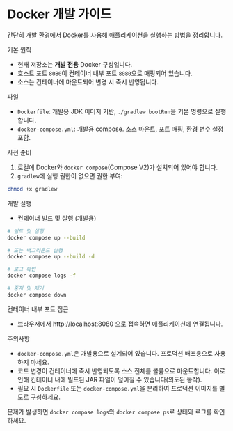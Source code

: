 # Docker 개발 가이드

간단히 개발 환경에서 Docker를 사용해 애플리케이션을 실행하는 방법을 정리합니다.

기본 원칙
- 현재 저장소는 **개발 전용** Docker 구성입니다.
- 호스트 포트 `8080`이 컨테이너 내부 포트 `8080`으로 매핑되어 있습니다.
- 소스는 컨테이너에 마운트되어 변경 시 즉시 반영됩니다.

파일
- `Dockerfile`: 개발용 JDK 이미지 기반, `./gradlew bootRun`을 기본 명령으로 실행합니다.
- `docker-compose.yml`: 개발용 compose. 소스 마운트, 포트 매핑, 환경 변수 설정 포함.

사전 준비
1. 로컬에 Docker와 `docker compose`(Compose V2)가 설치되어 있어야 합니다.
2. `gradlew`에 실행 권한이 없으면 권한 부여:

```bash
chmod +x gradlew
```

개발 실행
- 컨테이너 빌드 및 실행 (개발용)

```bash
# 빌드 및 실행
docker compose up --build

# 또는 백그라운드 실행
docker compose up --build -d

# 로그 확인
docker compose logs -f

# 중지 및 제거
docker compose down
```

컨테이너 내부 포트 접근
- 브라우저에서 http://localhost:8080 으로 접속하면 애플리케이션에 연결됩니다.

주의사항
- `docker-compose.yml`은 개발용으로 설계되어 있습니다. 프로덕션 배포용으로 사용하지 마세요.
- 코드 변경이 컨테이너에 즉시 반영되도록 소스 전체를 볼륨으로 마운트합니다. 이로 인해 컨테이너 내에 빌드된 JAR 파일이 덮어질 수 있습니다(의도된 동작).
- 필요 시 `Dockerfile` 또는 `docker-compose.yml`을 분리하여 프로덕션 이미지를 별도로 구성하세요.

문제가 발생하면 `docker compose logs`와 `docker compose ps`로 상태와 로그를 확인하세요.
